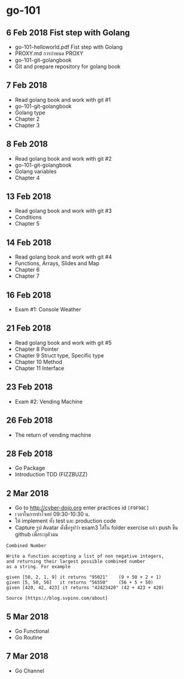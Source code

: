 # go-101

## 6 Feb 2018 Fist step with Golang
* go-101-helloworld.pdf Fist step with Golang 
* PROXY.md การกำหนด PROXY
* go-101-git-golangbook
* Git and prepare repository for golang book

## 7 Feb 2018 
* Read golang book and work with git #1
* go-101-git-golangbook
* Golang type
* Chapter 2
* Chapter 3

## 8 Feb 2018  
* Read golang book and work with git #2
* go-101-git-golangbook
* Golang variables 
* Chapter 4

## 13 Feb 2018 
* Read golang book and work with git #3
* Conditions
* Chapter 5

## 14 Feb 2018
* Read golang book and work with git #4
* Functions, Arrays, Slides and Map
* Chapter 6
* Chapter 7

## 16 Feb 2018
* Exam #1: Console Weather

## 21 Feb 2018
* Read golang book and work with git #5
* Chapter 8 Pointer
* Chapter 9 Struct type, Specific type
* Chapter 10 Method
* Chapter 11 Interface

## 23 Feb 2018
* Exam #2: Vending Machine

## 26 Feb 2018
* The return of vending machine

## 28 Feb 2018
* Go Package
* Introduction TDD (FIZZBUZZ)

## 2 Mar 2018
* Go to http://cyber-dojo.org enter practices id `[F9F98C]`
* เวลาในการทำโจทย์ 09:30-10:30 น.
* ให้ implement ทั้ง test และ production code
* Capture รูป Avatar ตั้งชื่อรูปว่า exam3 ใส่ใน folder exercise แล้ว push ขึ้น github เพื่อระบุตัวตน
```
Combined Number

Write a function accepting a list of non negative integers, 
and returning their largest possible combined number
as a string. For example

given [50, 2, 1, 9] it returns "95021"    (9 + 50 + 2 + 1)
given [5, 50, 56]   it returns "56550"    (56 + 5 + 50)
given [420, 42, 423] it returns "42423420" (42 + 423 + 420)

Source [https://blog.svpino.com/about]
```

## 5 Mar 2018
* Go Functional
* Go Routine

## 7 Mar 2018
* Go Channel